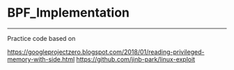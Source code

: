 # BPF_Implementation
-----

Practice code based on 

https://googleprojectzero.blogspot.com/2018/01/reading-privileged-memory-with-side.html
https://github.com/jinb-park/linux-exploit
